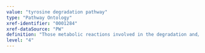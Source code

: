 ```yaml
---
value: "tyrosine degradation pathway"
type: "Pathway Ontology"
xref-identifier: "0001284"
xref-dataSource: "PW"
definition: "Those metabolic reactions involved in the degradation and/or conversion of tyrosine, a non- essential amino acid. Tyrosine is the precursor of several neurotransmitters and hormones. Tyrosine can also be degraded to acetoacetate and fumarate. In plants, tyrosine is the precursor of several families of secondary metabolites."
level: "4"
---
```

